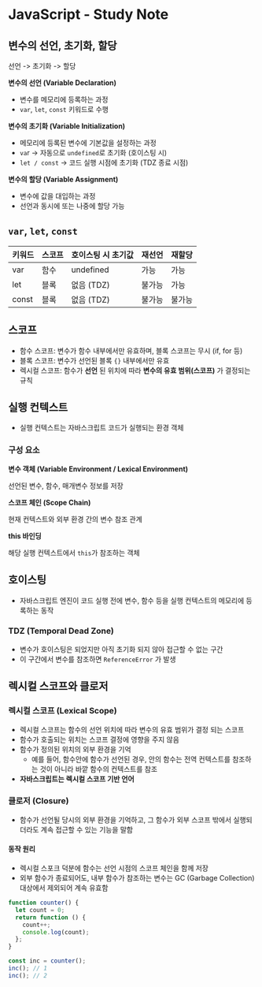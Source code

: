 # JavaScript - Study Note

## 변수의 선언, 초기화, 할당

선언 -> 초기화 -> 할당

**변수의 선언 (Variable Declaration)**
- 변수를 메모리에 등록하는 과정
- `var`, `let`, `const` 키워드로 수행
  
**변수의 초기화 (Variable Initialization)**
- 메모리에 등록된 변수에 기본값을 설정하는 과정
- `va`r → 자동으로 `undefined`로 초기화 (호이스팅 시)
- `let / const` → 코드 실행 시점에 초기화 (TDZ 종료 시점)

**변수의 할당 (Variable Assignment)**
- 변수에 값을 대입하는 과정
- 선언과 동시에 또는 나중에 할당 가능

## `var`, `let`, `const`

| 키워드 | 스코프 | 호이스팅 시 초기값 | 재선언 | 재할당 |
| ------ | ------ | ------------------ | ------ | ------ |
| var    | 함수   | undefined          | 가능   | 가능   |
| let    | 블록   | 없음 (TDZ)         | 불가능 | 가능   |
| const  | 블록   | 없음 (TDZ)         | 불가능 | 불가능 |

## 스코프

- 함수 스코프: 변수가 함수 내부에서만 유효하며, 블록 스코프는 무시 (if, for 등)
- 블록 스코프: 변수가 선언된 블록 `{}` 내부에서만 유효
- 렉시컬 스코프: 함수가 **선언** 된 위치에 따라 **변수의 유효 범위(스코프)** 가 결정되는 규칙


## 실행 컨텍스트

- 실행 컨텍스트는 자바스크립트 코드가 실행되는 환경 객체

### 구성 요소

**변수 객체 (Variable Environment / Lexical Environment)**

선언된 변수, 함수, 매개변수 정보를 저장

**스코프 체인 (Scope Chain)**

현재 컨텍스트와 외부 환경 간의 변수 참조 관계

**this 바인딩**

해당 실행 컨텍스트에서 `this`가 참조하는 객체

## 호이스팅

- 자바스크립트 엔진이 코드 실행 전에 변수, 함수 등을 실행 컨텍스트의 메모리에 등록하는 동작

### TDZ (Temporal Dead Zone)
- 변수가 호이스팅은 되었지만 아직 초기화 되지 않아 접근할 수 없는 구간
- 이 구간에서 변수를 참조하면 `ReferenceError` 가 발생


## 렉시컬 스코프와 클로저

### 렉시컬 스코프 (Lexical Scope)

- 렉시컬 스코프는 함수의 선언 위치에 따라 변수의 유효 범위가 결정 되는 스코프
- 함수가 호출되는 위치는 스코프 결정에 영향을 주지 않음
- 함수가 정의된 위치의 외부 환경을 기억
  - 예를 들어, 함수안에 함수가 선언된 경우, 안의 함수는 전역 컨텍스트를 참조하는 것이 아니라 바깥 함수의 컨텍스트를 참조
- **자바스크립트는 렉시컬 스코프 기반 언어**

### 클로저 (Closure)

- 함수가 선언될 당시의 외부 환경을 기억하고, 그 함수가 외부 스코프 밖에서 실행되더라도 계속 접근할 수 있는 기능을 말함

#### 동작 원리
- 렉시컬 스포크 덕분에 함수는 선언 시점의 스코프 체인을 함께 저장
- 외부 함수가 종료되어도, 내부 함수가 참조하는 변수는 GC (Garbage Collection) 대상에서 제외되어 계속 유효함

```js
function counter() {
  let count = 0;
  return function () {
    count++;
    console.log(count);
  };
}

const inc = counter();
inc(); // 1
inc(); // 2

```